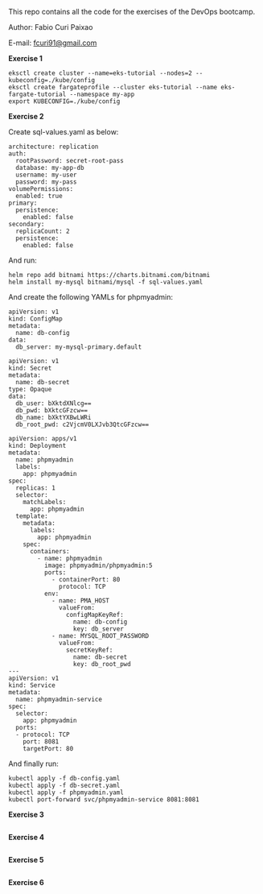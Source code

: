 This repo contains all the code for the exercises of the DevOps bootcamp.

Author: Fabio Curi Paixao 

E-mail: fcuri91@gmail.com

**Exercise 1**

```
eksctl create cluster --name=eks-tutorial --nodes=2 --kubeconfig=./kube/config
eksctl create fargateprofile --cluster eks-tutorial --name eks-fargate-tutorial --namespace my-app
export KUBECONFIG=./kube/config
```

**Exercise 2**

Create sql-values.yaml as below:

```
architecture: replication
auth:
  rootPassword: secret-root-pass
  database: my-app-db
  username: my-user
  password: my-pass
volumePermissions:
  enabled: true
primary:
  persistence:
    enabled: false
secondary:
  replicaCount: 2
  persistence:
    enabled: false
```

And run:

```
helm repo add bitnami https://charts.bitnami.com/bitnami
helm install my-mysql bitnami/mysql -f sql-values.yaml
```

And create the following YAMLs for phpmyadmin:

```
apiVersion: v1
kind: ConfigMap
metadata:
  name: db-config
data:
  db_server: my-mysql-primary.default
```

```
apiVersion: v1
kind: Secret
metadata:
  name: db-secret
type: Opaque
data:
  db_user: bXktdXNlcg== 
  db_pwd: bXktcGFzcw==
  db_name: bXktYXBwLWRi
  db_root_pwd: c2VjcmV0LXJvb3QtcGFzcw==
```

```
apiVersion: apps/v1
kind: Deployment
metadata:
  name: phpmyadmin
  labels:
    app: phpmyadmin
spec:
  replicas: 1
  selector:
    matchLabels:
      app: phpmyadmin
  template:
    metadata:
      labels:
        app: phpmyadmin
    spec:
      containers:
        - name: phpmyadmin
          image: phpmyadmin/phpmyadmin:5
          ports:
            - containerPort: 80
              protocol: TCP
          env:
            - name: PMA_HOST
              valueFrom:
                configMapKeyRef:
                  name: db-config
                  key: db_server
            - name: MYSQL_ROOT_PASSWORD
              valueFrom:
                secretKeyRef:
                  name: db-secret
                  key: db_root_pwd
---
apiVersion: v1
kind: Service
metadata:
  name: phpmyadmin-service
spec:
  selector:
    app: phpmyadmin
  ports:
  - protocol: TCP
    port: 8081
    targetPort: 80
```

And finally run:

```
kubectl apply -f db-config.yaml
kubectl apply -f db-secret.yaml
kubectl apply -f phpmyadmin.yaml
kubectl port-forward svc/phpmyadmin-service 8081:8081
```

**Exercise 3**

```

```

**Exercise 4**

```

```

**Exercise 5**

```

```

**Exercise 6**

```

```
